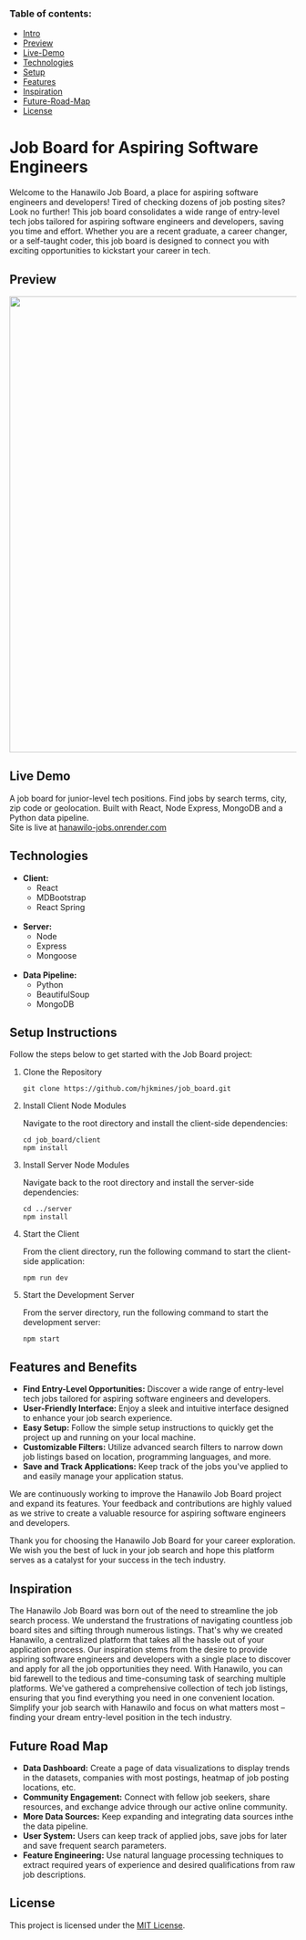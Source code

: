### Table of contents: 
- [Intro](#job-board-for-aspiring-software-engineers)
- [Preview](#preview)
- [Live-Demo](#live-demo)
- [Technologies](#technologies)
- [Setup](#setup-instructions)
- [Features](#features-and-benefits)
- [Inspiration](#inspiration)
- [Future-Road-Map](#future-road-map)
- [License](#license)

# Job Board for Aspiring Software Engineers 

Welcome to the  Hanawilo Job Board, a place for aspiring software engineers and developers! Tired of checking dozens of job posting sites? Look no further! This job board consolidates a wide range of entry-level tech jobs tailored for aspiring software engineers and developers, saving you time and effort. Whether you are a recent graduate, a career changer, or a self-taught coder, this job board is designed to connect you with exciting opportunities to kickstart your career in tech.


## Preview
<!-- ![Hanawilo Job Board Preview](./readme/JobBoard.gif) -->
<div align='center'>
<img src="./readme/JobBoard.gif" width='800'>
</div>

## Live Demo

 A job board for junior-level tech positions. Find jobs by search terms, city, zip code or geolocation. Built with React, Node Express, MongoDB and a Python data pipeline.   
Site is live at [hanawilo-jobs.onrender.com](https://hanawilo-jobs.onrender.com/)


## Technologies
- **Client:**
    - React
    - MDBootstrap    
    - React Spring   
​
- **Server:** 
    - Node 
    - Express 
    - Mongoose   
​
- **Data Pipeline:** 
    - Python 
    - BeautifulSoup 
    - MongoDB   


## Setup Instructions

Follow the steps below to get started with the Job Board project:

1. Clone the Repository

    ```shell
    git clone https://github.com/hjkmines/job_board.git
    ```

2. Install Client Node Modules

    Navigate to the root directory and install the client-side dependencies:

    ```shell
    cd job_board/client
    npm install
    ```

3. Install Server Node Modules

    Navigate back to the root directory and install the server-side dependencies:

    ```shell
    cd ../server
    npm install
    ```

4. Start the Client

    From the client directory, run the following command to start the client-side application:

    ```shell
    npm run dev
    ```

5. Start the Development Server

    From the server directory, run the following command to start the development server:

    ```shell
    npm start
    ```

## Features and Benefits

- **Find Entry-Level Opportunities:** Discover a wide range of entry-level tech jobs tailored for aspiring software engineers and developers.
- **User-Friendly Interface:** Enjoy a sleek and intuitive interface designed to enhance your job search experience.
- **Easy Setup:** Follow the simple setup instructions to quickly get the project up and running on your local machine.
- **Customizable Filters:** Utilize advanced search filters to narrow down job listings based on location, programming languages, and more.
- **Save and Track Applications:** Keep track of the jobs you've applied to and easily manage your application status.


We are continuously working to improve the Hanawilo Job Board project and expand its features. Your feedback and contributions are highly valued as we strive to create a valuable resource for aspiring software engineers and developers.

Thank you for choosing the Hanawilo Job Board for your career exploration. We wish you the best of luck in your job search and hope this platform serves as a catalyst for your success in the tech industry.


## Inspiration

The Hanawilo Job Board was born out of the need to streamline the job search process. We understand the frustrations of navigating countless job board sites and sifting through numerous listings. That's why we created Hanawilo, a centralized platform that takes all the hassle out of your application process. Our inspiration stems from the desire to provide aspiring software engineers and developers with a single place to discover and apply for all the job opportunities they need. With Hanawilo, you can bid farewell to the tedious and time-consuming task of searching multiple platforms. We've gathered a comprehensive collection of tech job listings, ensuring that you find everything you need in one convenient location. Simplify your job search with Hanawilo and focus on what matters most – finding your dream entry-level position in the tech industry.

## Future Road Map
 - **Data Dashboard:** Create a page of data visualizations to display trends in the datasets, companies with most postings, heatmap of job posting locations, etc.
 - **Community Engagement:** Connect with fellow job seekers, share resources, and exchange advice through our active online community.
 - **More Data Sources:** Keep expanding and integrating data sources inthe the data pipeline.
 - **User System:** Users can keep track of applied jobs, save jobs for later and save frequent search parameters.
 - **Feature Engineering:** Use natural language processing techniques to extract required years of experience and desired qualifications from raw job descriptions. 



## License

This project is licensed under the [MIT License](LICENSE).
